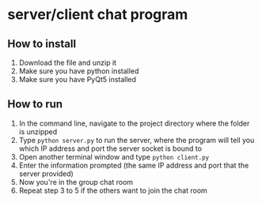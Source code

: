 # server/client chat program

## How to install
1. Download the file and unzip it
2. Make sure you have python installed
3. Make sure you have PyQt5 installed

## How to run
1. In the command line, navigate to the project directory where the folder is unzipped
2. Type `python server.py` to run the server, where the program will tell you which IP address and port the server socket is bound to
3. Open another terminal window and type `python client.py`
4. Enter the information prompted (the same IP address and port that the server provided)
5. Now you're in the group chat room
6. Repeat step 3 to 5 if the others want to join the chat room
